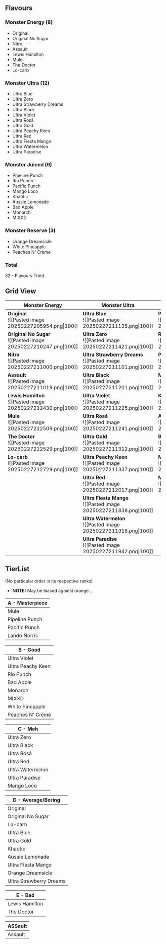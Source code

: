 ## Flavours
### Monster Energy (8)
- Original
- Original No Sugar
- Nitro
- Assault
- Lewis Hamilton
- Mule
- The Doctor
- Lo-carb
### Monster Ultra (12)
- Ultra Blue
- Ultra Zero
- Ultra Strawberry Dreams
- Ultra Black
- Ultra Violet
- Ultra Rosá
- Ultra Gold
- Ultra Peachy Keen
- Ultra Red
- Ultra Fiesta Mango
- Ultra Watermelon
- Ultra Paradise
### Monster Juiced (9)
- Pipeline Punch
- Rio Punch
- Pacific Punch
- Mango Loco
- Khaotic
- Aussie Lemonade
- Bad Apple
- Monarch
- MIXXD
### Monster Reserve (3)
- Orange Dreamsicle
- White Pineapple
- Peaches N' Crème

### Total
32 - Flavours Tried

## Grid View

| Monster Energy                                                     | Monster Ultra                                                            | Monster Juice                                                    | Monster Reserve                                                    |
| ------------------------------------------------------------------ | ------------------------------------------------------------------------ | ---------------------------------------------------------------- | ------------------------------------------------------------------ |
| **Original**<br>![[Pasted image 20250227205954.png\|100]]          | **Ultra Blue**<br>![[Pasted image 20250227211135.png\|100]]              | **Pipeline Punch**<br>![[Pasted image 20250227211504.png\|100]]  | **Orange Dreamsicle**<br>![[Pasted image 20250227210359.png\|100]] |
| **Original No Sugar**<br>![[Pasted image 20250227210247.png\|100]] | **Ultra Zero**<br>![[Pasted image 20250227211421.png\|100]]              | **Rio Punch**<br>![[Pasted image 20250227211516.png\|100]]       | **White Pineapple**<br>![[Pasted image 20250227210347.png\|100]]   |
| **Nitro**<br>![[Pasted image 20250227211000.png\|100]]             | **Ultra Strawberry Dreams**<br>![[Pasted image 20250227211101.png\|100]] | **Pacific Punch**<br>![[Pasted image 20250227211532.png\|100]]   | **Peaches N' Crème**<br>![[Pasted image 20250227210938.png\|100]]  |
| **Assault**<br>![[Pasted image 20250227211019.png\|100]]           | **Ultra Black**<br>![[Pasted image 20250227211201.png\|100]]             | **Mango Loco**<br>![[Pasted image 20250227211548.png\|100]]      |                                                                    |
| **Lewis Hamilton**<br>![[Pasted image 20250227212430.png\|100]]    | **Ultra Violet**<br>![[Pasted image 20250227211225.png\|100]]            | **Khaotic**<br>![[Pasted image 20250227211614.png\|100]]         |                                                                    |
| **Mule**<br>![[Pasted image 20250227212509.png\|100]]              | **Ultra Rosá**<br>![[Pasted image 20250227211241.png\|100]]              | **Aussie Lemonade**<br>![[Pasted image 20250227211634.png\|100]] |                                                                    |
| **The Doctor**<br>![[Pasted image 20250227212529.png\|100]]        | **Ultra Gold**<br>![[Pasted image 20250227211312.png\|100]]              | **Bad Apple**<br>![[Pasted image 20250227212134.png\|100]]       |                                                                    |
| **Lo-carb**<br>![[Pasted image 20250227212729.png\|100]]           | **Ultra Peachy Keen**<br>![[Pasted image 20250227211337.png\|100]]       | **Monarch**<br>![[Pasted image 20250227212245.png\|100]]         |                                                                    |
|                                                                    | **Ultra Red**<br>![[Pasted image 20250227212017.png\|100]]               | **MIXXD**<br>![[Pasted image 20250227212306.png\|100]]           |                                                                    |
|                                                                    | **Ultra Fiesta Mango**<br>![[Pasted image 20250227211838.png\|100]]      |                                                                  |                                                                    |
|                                                                    | **Ultra Watermelon**<br>![[Pasted image 20250227211918.png\|100]]        |                                                                  |                                                                    |
|                                                                    | **Ultra Paradise**<br>![[Pasted image 20250227211942.png\|100]]          |                                                                  |                                                                    |

## TierList
(No particular order in its respective ranks)
- **NOTE:** May be biased against orange...

| **A - Masterpiece** |
| ------------------- |
| Mule                |
| Pipeline Punch      |
| Pacific Punch       |
| Lando Norris        |

| **B - Good**      |
| ----------------- |
| Ultra Violet      |
| Ultra Peachy Keen |
| Rio Punch         |
| Bad Apple         |
| Monarch           |
| MIXXD             |
| White Pineapple   |
| Peaches N' Crème  |

| C - Meh          |
| ---------------- |
| Ultra Zero       |
| Ultra Black      |
| Ultra Rosá       |
| Ultra Red        |
| Ultra Watermelon |
| Ultra Paradise   |
| Mango Loco       |

| D - Average/Boring      |
| ----------------------- |
| Original                |
| Original No Sugar       |
| Lo-carb                 |
| Ultra Blue              |
| Ultra Gold              |
| Khaotic                 |
| Aussie Lemonade         |
| Ultra Fiesta Mango      |
| Orange Dreamsicle       |
| Ultra Strawberry Dreams |

| E - Bad        |
| -------------- |
| Lewis Hamilton |
| The Doctor     |

| ASSault |
| ------- |
| Assault |
